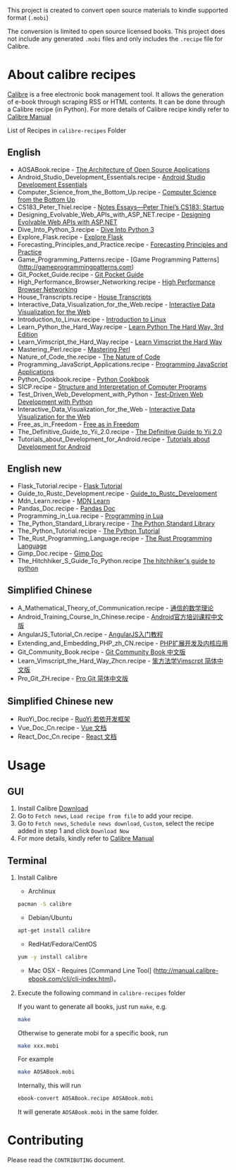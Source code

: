 This project is created to convert open source materials to kindle supported format (`.mobi`)

The conversion is limited to open source licensed books. This project does not include any generated `.mobi` files and only includes the `.recipe` file for Calibre.

# About calibre recipes

[Calibre](http://calibre-ebook.com/) is a free electronic book management tool. It allows the generation of e-book through scraping RSS or HTML contents. It can be done through a Calibre recipe (in Python). For more details of Calibre recipe kindly refer to [Calibre Manual](http://manual.calibre-ebook.com/news.html)

List of Recipes in `calibre-recipes` Folder

## English

+ AOSABook.recipe - [The Architecture of Open Source Applications](http://www.aosabook.org/en/index.html)
+ Android_Studio_Development_Essentials.recipe - [Android Studio Development Essentials](http://www.techotopia.com/index.php/Android_Studio_Development_Essentials)
+ Computer_Science_from_the_Bottom_Up.recipe - [Computer Science from the Bottom Up](http://www.bottomupcs.com/index.html)
+ CS183_Peter_Thiel.recipe - [Notes Essays—Peter Thiel’s CS183: Startup](http://blakemasters.com/peter-thiels-cs183-startup)
+ Designing_Evolvable_Web_APIs_with_ASP_NET.recipe - [Designing Evolvable Web APIs with ASP.NET](http://chimera.labs.oreilly.com/books/1234000001708)
+ Dive_Into_Python_3.recipe - [Dive Into Python 3](http://www.diveintopython3.net/)
+ Explore_Flask.recipe - [Explore Flask](http://exploreflask.com/)
+ Forecasting_Principles_and_Practice.recipe - [Forecasting Principles and Practice](http://otexts.com/fpp/)
+ Game_Programming_Patterns.recipe - [Game Programming Patterns] (http://gameprogrammingpatterns.com)
+ Git_Pocket_Guide.recipe - [Git Pocket Guide](http://chimera.labs.oreilly.com/books/1230000000561)
+ High_Performance_Browser_Networking.recipe - [High Performance Browser Networking](http://chimera.labs.oreilly.com/books/1230000000545/index.html)
+ House_Transcripts.recipe - [House Transcripts](http://clinic-duty.livejournal.com/12225.html)
+ Interactive_Data_Visualization_for_the_Web.recipe - [Interactive Data Visualization for the Web](http://chimera.labs.oreilly.com/books/1230000000345)
+ Introduction_to_Linux.recipe - [Introduction to Linux](http://tldp.org/LDP/intro-linux/html/)
+ Learn_Python_the_Hard_Way.recipe - [Learn Python The Hard Way, 3rd Edition](http://learnpythonthehardway.org/book/)
+ Learn_Vimscript_the_Hard_Way.recipe - [Learn Vimscript the Hard Way](http://learnvimscriptthehardway.stevelosh.com/)
+ Mastering_Perl.recipe - [Mastering Perl](http://chimera.labs.oreilly.com/books/1234000001527)
+ Nature_of_Code_the.recipe - [The Nature of Code](http://natureofcode.com/book/)
+ Programming_JavaScript_Applications.recipe - [Programming JavaScript Applications](http://chimera.labs.oreilly.com/books/1234000000262)
+ Python_Cookbook.recipe - [Python Cookbook](http://chimera.labs.oreilly.com/books/1230000000393)
+ SICP.recipe - [Structure and Interpretation of Computer Programs](http://mitpress.mit.edu/sicp/full-text/book/book.html)
+ Test_Driven_Web_Development_with_Python - [Test-Driven Web Development with Python](http://chimera.labs.oreilly.com/books/1234000000754)
+ Interactive_Data_Visualization_for_the_Web - [Interactive Data Visualization for the Web](http://chimera.labs.oreilly.com/books/1230000000345)
+ Free_as_in_Freedom - [Free as in Freedom](http://www.oreilly.com/openbook/freedom)
+ The_Definitive_Guide_to_Yii_2.0.recipe - [The Definitive Guide to Yii 2.0](http://www.yiiframework.com/doc-2.0/guide-index.html)
+ Tutorials_about_Development_for_Android.recipe - [Tutorials about Development for Android](http://www.vogella.com/tutorials/android.html)

## English new
+ Flask_Tutorial.recipe - [Flask Tutorial](https://flask.palletsprojects.com/en/2.2.x/)
+ Guide_to_Rustc_Development.recipe - [Guide_to_Rustc_Development](https://rustc-dev-guide.rust-lang.org/about-this-guide.html)
+ Mdn_Learn.recipe - [MDN Learn](https://developer.mozilla.org/en-US/docs/Learn)
+ Pandas_Doc.recipe - [Pandas Doc](http://pandas.pydata.org/pandas-docs/stable/user_guide/index.html)
+ Programming_in_Lua.recipe - [Programming in Lua](http://www.lua.org/pil/contents.html)
+ The_Python_Standard_Library.recipe - [The Python Standard Library](https://docs.python.org/3/library/index.html)
+ The_Python_Tutorial.recipe - [The Python Tutorial](https://docs.python.org/3/tutorial/index.html)
+ The_Rust_Programming_Language.recipe - [The Rust Programming Language](https://doc.rust-lang.org/book/)
+ Gimp_Doc.recipe - [Gimp Doc](https://docs.gimp.org/2.10/en/)
+ The_Hitchhiker_S_Guide_To_Python.recipe [The hitchhiker's guide to python](https://docs.python-guide.org/)



## Simplified Chinese

+ A_Mathematical_Theory_of_Communication.recipe - [通信的数学理论](http://www.ituring.com.cn/minibook/611)
+ Android_Training_Course_In_Chinese.recipe - [Android官方培训课程中文版](http://hukai.me/android-training-course-in-chinese/)
+ AngularJS_Tutorial_Cn.recipe - [AngularJS入门教程](http://www.ituring.com.cn/minibook/303)
+ Extending_and_Embedding_PHP_zh_CN.recipe - [PHP扩展开发及内核应用](https://github.com/walu/phpbook/blob/master/index.md)
+ Git_Community_Book.recipe - [Git Community Book 中文版](http://gitbook.liuhui998.com/)
+ Learn_Vimscript_the_Hard_Way_Zhcn.recipe - [笨方法学Vimscrpt 简体中文版](http://learnvimscriptthehardway.onefloweroneworld.com/)
+ Pro_Git_ZH.recipe - [Pro Git 简体中文版](http://iissnan.com/progit/)

## Simplified Chinese new

+ RuoYi_Doc.recipe - [RuoYi 若依开发框架](http://doc.ruoyi.vip/)
+ Vue_Doc_Cn.recipe - [Vue 文档](https://cn.vuejs.org/guide/introduction.html)
+ React_Doc_Cn.recipe - [React 文档](https://zh-hans.reactjs.org/docs/hello-world.html)


# Usage

## GUI

1. Install Calibre [Download](http://calibre-ebook.com/download)
2. Go to `Fetch news`, `Load recipe from file` to add your recipe.
3. Go to `Fetch news`, `Schedule news download`, `Custom`, select the recipe added in step 1 and click `Download Now`
4. For more details, kindly refer to [Calibre Manual](http://manual.calibre-ebook.com/news.html)

## Terminal

1. Install Calibre

   * Archlinux

   ```bash
   pacman -S calibre
   ```

   * Debian/Ubuntu

   ```bash
   apt-get install calibre
   ```

   * RedHat/Fedora/CentOS

   ```bash
   yum -y install calibre
   ```

   * Mac OSX - Requires [Command Line Tool] (http://manual.calibre-ebook.com/cli/cli-index.html)。

2. Execute the following command in `calibre-recipes` folder

   If you want to generate all books, just run `make`, e.g.

   ```bash
   make
   ```

   Otherwise to generate mobi for a specific book, run

   ```bash
   make xxx.mobi
   ```

   For example

   ```bash
   make AOSABook.mobi
   ```

   Internally, this will run

   ```bash
   ebook-convert AOSABook.recipe AOSABook.mobi
   ```

   It will generate `AOSABook.mobi` in the same folder.

# Contributing

Please read the `CONTRIBUTING` document.
